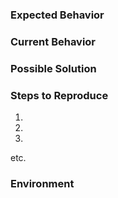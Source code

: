 <!--- Provide a short general summary of the issue in the title above -->

### Expected Behavior
<!--- Tell us what should happen -->

### Current Behavior
<!--- Tell us what happens instead of the expected behavior -->

### Possible Solution
<!--- If you can, suggest a fix for this issue, not required -->

### Steps to Reproduce
<!--- Provide a video or image example, or a set of steps to reproduce this issue -->
1.
2.
3.
etc.

### Environment
<!--- Where did you find this issue? Please give relevant details on your environment. -->
<!--- Was it in singleplayer, or multiplayer? -->
<!--- Do you have other modules installed (please list them)? -->
<!--- What version of the game are you using? -->
<!--- etc. -->
